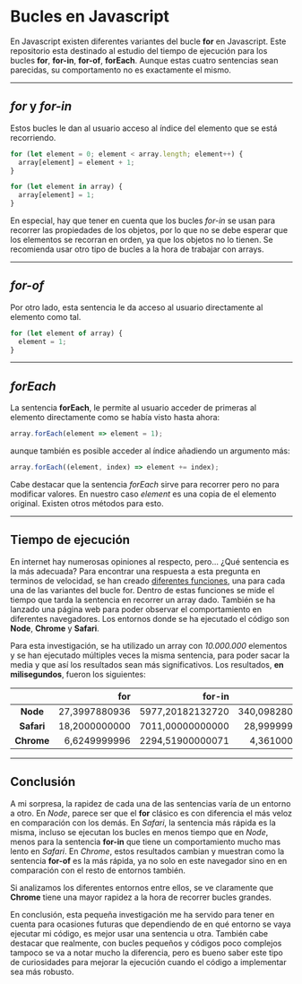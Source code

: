 # Bucles en Javascript

En Javascript existen diferentes variantes del bucle **for** en Javascript. Este repositorio esta destinado al estudio del tiempo de ejecución para los bucles **for**, **for-in**, **for-of**, **forEach**. Aunque estas cuatro sentencias sean parecidas, su comportamento no es exactamente el mismo.

___
## *for* y *for-in*
Estos bucles le dan al usuario acceso al índice del elemento que se está recorriendo.

```js
for (let element = 0; element < array.length; element++) {
  array[element] = element + 1;
}
```

```js
for (let element in array) {
  array[element] = 1;
}
```

En especial, hay que tener en cuenta que los bucles *for-in* se usan para recorrer las propiedades de los objetos, por lo que no se debe esperar que los elementos se recorran en orden, ya que los objetos no lo tienen. Se recomienda usar otro tipo de bucles a la hora de trabajar con arrays.

___
## *for-of*
Por otro lado, esta sentencia le da acceso al usuario directamente al elemento como tal.

```js
for (let element of array) {
  element = 1;
}
```

___
## *forEach*
La sentencia **forEach**, le permite al usuario acceder de primeras al elemento directamente como se había visto hasta ahora:

```js
array.forEach(element => element = 1);
```

aunque también es posible acceder al índice añadiendo un argumento más:

```js
array.forEach((element, index) => element += index);
```

Cabe destacar que la sentencia *forEach* sirve para recorrer pero no para modificar valores. En nuestro caso *element* es una copia de el elemento original. Existen otros métodos para esto.

___
## Tiempo de ejecución
En internet hay numerosas opiniones al respecto, pero... ¿Qué sentencia es la más adecuada? Para encontrar una respuesta a esta pregunta en terminos de velocidad, se han creado [diferentes funciones](src/loops.js), una para cada una de las variantes del bucle for. Dentro de estas funciones se mide el tiempo que tarda la sentencia en recorrer un array dado. También se ha lanzado una página web para poder observar el comportamiento en diferentes navegadores. Los entornos donde se ha ejecutado el código son **Node**, **Chrome** y **Safari**. 

Para esta investigación, se ha utilizado un array con *10.000.000* elementos y se han ejecutado múltiples veces la misma sentencia, para poder sacar la media y que así los resultados sean más significativos. Los resultados, **en milisegundos**, fueron los siguientes:


|        	 |      for     	|       for-in       |      for-of     	|      forEach     	|
|:------:	 | ------------:	| ------------------:| ---------------:	| ----------------:	|
| **Node** | 27,3997880936 	|  5977,20182132720  | 340,09828062057 	| 174,6520777702330 |
|**Safari**| 18,2000000000 	|  7011,00000000000  |  28,99999999999 	|  13,4000000000175 |
|**Chrome**|  6,6249999996 	|  2294,51900000071  |   4,36100000006 	|  67,3810000000172 |


___
## Conclusión
A mi sorpresa, la rapidez de cada una de las sentencias varía de un entorno a otro. En *Node*, parece ser que el **for** clásico es con diferencia el más veloz en comparación con los demás. En *Safari*, la sentencia más rápida es la misma, incluso se ejecutan los bucles en menos tiempo que en *Node*, menos para la sentencia **for-in** que tiene un comportamiento mucho mas lento en *Safari*. En *Chrome*, estos resultados cambian y muestran como la sentencia **for-of** es la más rápida, ya no solo en este navegador sino en en comparación con el resto de entornos también.

Si analizamos los diferentes entornos entre ellos, se ve claramente que **Chrome** tiene una mayor rapidez a la hora de recorrer bucles grandes.

En conclusión, esta pequeña investigación me ha servido para tener en cuenta para ocasiones futuras que dependiendo de en qué entorno se vaya ejecutar mi código, es mejor usar una sentencia u otra. También cabe destacar que realmente, con bucles pequeños y códigos poco complejos tampoco se va a notar mucho la diferencia, pero es bueno saber este tipo de curiosidades para mejorar la ejecución cuando el código a implementar sea más robusto.